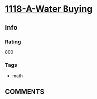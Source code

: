 # [1118-A-Water Buying](https://codeforces.com/problemset/problem/1118/A)

## Info

### Rating

800

### Tags

- math

## __COMMENTS__

> 
